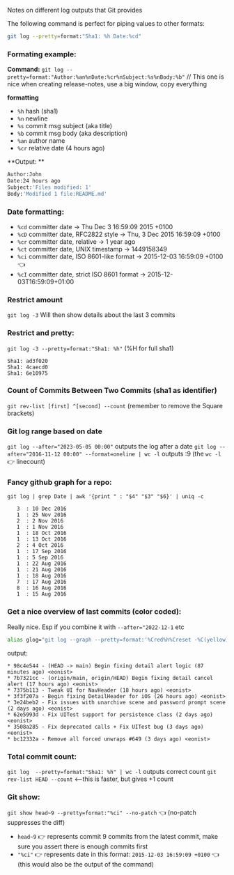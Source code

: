Notes on different log outputs that Git provides<!--more-->

The following command is perfect for piping values to other formats:

```bash
git log --pretty=format:"Sha1: %h Date:%cd"
```

### Formating example:

**Command:**
``git log --pretty=format:"Author:%an%nDate:%cr%nSubject:%s%nBody:%b"`` // This one is nice when creating release-notes, use a big window, copy everything

**formatting**
- ``%h`` hash (sha1)
- ``%n`` newline
- ``%s`` commit msg subject (aka title)
- ``%b`` commit msg body (aka description)
- ``%an`` author name
- ``%cr`` relative date (4 hours ago)

**Output: **
```bash
Author:John
Date:24 hours ago
Subject:'Files modified: 1'
Body:'Modified 1 file:README.md'
```


### Date formatting:

- ``%cd`` committer date -> Thu Dec 3 16:59:09 2015 +0100  
- ``%cD`` committer date, RFC2822 style -> Thu, 3 Dec 2015 16:59:09 +0100
- ``%cr`` committer date, relative -> 1 year ago
- ``%ct`` committer date, UNIX timestamp -> 1449158349
- ``%ci`` committer date, ISO 8601-like format -> 2015-12-03 16:59:09 +0100 👈
- ``%cI`` committer date, strict ISO 8601 format -> 2015-12-03T16:59:09+01:00


### Restrict amount
``git log -3``
Will then show details about the last 3 commits

### Restrict and pretty:
``git log -3 --pretty=format:"Sha1: %h"``  (%H for full sha1)
```text
Sha1: ad3f020
Sha1: 4caecd0
Sha1: 6e10975
```

### Count of Commits Between Two Commits (sha1 as identifier)
``git rev-list [first] ^[second] --count`` (remember to remove the Square brackets)


### Git log range based on date
``git log --after="2023-05-05 00:00"`` outputs the log after a date
``git log --after="2016-11-12 00:00" --format=oneline | wc -l`` outputs :9 (the ``wc -l`` 👉 linecount)

### Fancy github graph for a repo:
``git log | grep Date | awk '{print " : "$4" "$3" "$6}' | uniq -c``
```text
   3  : 10 Dec 2016
   1  : 25 Nov 2016
   2  : 2 Nov 2016
   1  : 1 Nov 2016
   1  : 18 Oct 2016
   1  : 13 Oct 2016
   2  : 4 Oct 2016
   1  : 17 Sep 2016
   1  : 5 Sep 2016
   1  : 22 Aug 2016
   1  : 21 Aug 2016
   1  : 18 Aug 2016
   7  : 17 Aug 2016
   8  : 16 Aug 2016
   1  : 15 Aug 2016
```

### Get a nice overview of last commits (color coded):
Really nice. Esp if you combine it with `--after="2022-12-1` etc

```bash
alias glog="git log --graph --pretty=format:'%Cred%h%Creset -%C(yellow)%d%Creset %s %Cgreen(%cr) %C(bold blue)<%an>%Creset' --abbrev-commit"
```
output:

```
* 98c4e544 - (HEAD -> main) Begin fixing detail alert logic (87 minutes ago) <eonist>
* 7b7321cc - (origin/main, origin/HEAD) Begin fixing detail cancel alert (17 hours ago) <eonist>
* 7375b113 - Tweak UI for NavHeader (18 hours ago) <eonist>
* 3f3f207a - Begin fixing DetailHeader for iOS (26 hours ago) <eonist>
* 3e24beb2 - Fix issues with unarchive scene and password prompt scene (2 days ago) <eonist>
* 62e5993d - Fix UITest support for persistence class (2 days ago) <eonist>
* 3508a285 - Fix deprecated calls + Fix UITest bug (3 days ago) <eonist>
* bc12332a - Remove all forced unwraps #649 (3 days ago) <eonist>
```
### Total commit count:

``git log  --pretty=format:"Sha1: %h" | wc -l``  outputs correct count
``git rev-list HEAD --count`` <--this is faster, but gives +1 count



### Git show:
``git show head~9 --pretty=format:"%ci" --no-patch`` 👈 (no-patch suppresses the diff)
- ``head~9`` 👉 represents commit 9 commits from the latest commit, make sure you assert there is enough commits first
- ``"%ci"`` 👉 represents date in this format: ``2015-12-03 16:59:09 +0100`` 👈 (this would also be the output of the command)
